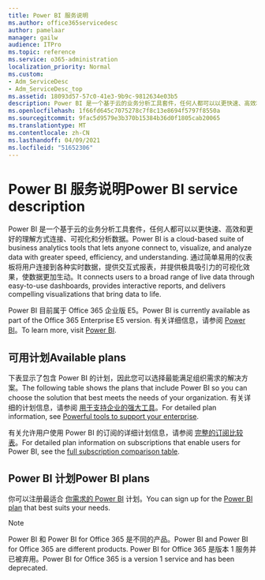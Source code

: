 ```yaml
---
title: Power BI 服务说明
ms.author: office365servicedesc
author: pamelaar
manager: gailw
audience: ITPro
ms.topic: reference
ms.service: o365-administration
localization_priority: Normal
ms.custom:
- Adm_ServiceDesc
- Adm_ServiceDesc_top
ms.assetid: 18093d57-57c0-41e3-9b9c-9812634e03b5
description: Power BI 是一个基于云的业务分析工具套件，任何人都可以以更快速、高效和更好的理解方式连接、可视化和分析数据。 通过简单易用的仪表板将用户连接到各种实时数据，提供交互式报表，并提供极具吸引力的可视化效果，使数据更加生动。
ms.openlocfilehash: 1f66fd645c7075278c7f8c13e8694f5797f8550a
ms.sourcegitcommit: 9fac5d9579e3b370b15384b36d0f1805cab20065
ms.translationtype: MT
ms.contentlocale: zh-CN
ms.lasthandoff: 04/09/2021
ms.locfileid: "51652306"
---
```

# <a name="power-bi-service-description"></a><span data-ttu-id="eadf7-104">Power BI 服务说明</span><span class="sxs-lookup"><span data-stu-id="eadf7-104">Power BI service description</span></span>

<span data-ttu-id="eadf7-105">Power BI 是一个基于云的业务分析工具套件，任何人都可以以更快速、高效和更好的理解方式连接、可视化和分析数据。</span><span class="sxs-lookup"><span data-stu-id="eadf7-105">Power BI is a cloud-based suite of business analytics tools that lets anyone connect to, visualize, and analyze data with greater speed, efficiency, and understanding.</span></span> <span data-ttu-id="eadf7-106">通过简单易用的仪表板将用户连接到各种实时数据，提供交互式报表，并提供极具吸引力的可视化效果，使数据更加生动。</span><span class="sxs-lookup"><span data-stu-id="eadf7-106">It connects users to a broad range of live data through easy-to-use dashboards, provides interactive reports, and delivers compelling visualizations that bring data to life.</span></span>

<span data-ttu-id="eadf7-107">Power BI 目前属于 Office 365 企业版 E5。</span><span class="sxs-lookup"><span data-stu-id="eadf7-107">Power BI is currently available as part of the Office 365 Enterprise E5 version.</span></span> <span data-ttu-id="eadf7-108">有关详细信息，请参阅 [Power BI](https://powerbi.microsoft.com/)。</span><span class="sxs-lookup"><span data-stu-id="eadf7-108">To learn more, visit [Power BI](https://powerbi.microsoft.com/).</span></span>

## <a name="available-plans"></a><span data-ttu-id="eadf7-109">可用计划</span><span class="sxs-lookup"><span data-stu-id="eadf7-109">Available plans</span></span>

<span data-ttu-id="eadf7-110">下表显示了包含 Power BI 的计划，因此您可以选择最能满足组织需求的解决方案。</span><span class="sxs-lookup"><span data-stu-id="eadf7-110">The following table shows the plans that include Power BI so you can choose the solution that best meets the needs of your organization.</span></span> <span data-ttu-id="eadf7-111">有关详细的计划信息，请参阅 [用于支持企业的强大工具](https://www.microsoft.com/microsoft-365/enterprise/compare-office-365-plans)。</span><span class="sxs-lookup"><span data-stu-id="eadf7-111">For detailed plan information, see [Powerful tools to support your enterprise](https://www.microsoft.com/microsoft-365/enterprise/compare-office-365-plans).</span></span>

<span data-ttu-id="eadf7-112">有关允许用户使用 Power BI 的订阅的详细计划信息，请参阅 [完整的订阅比较表](https://go.microsoft.com/fwlink/?linkid=2139145)。</span><span class="sxs-lookup"><span data-stu-id="eadf7-112">For detailed plan information on subscriptions that enable users for Power BI, see the [full subscription comparison table](https://go.microsoft.com/fwlink/?linkid=2139145).</span></span>
 
## <a name="power-bi-plans"></a><span data-ttu-id="eadf7-113">Power BI 计划</span><span class="sxs-lookup"><span data-stu-id="eadf7-113">Power BI plans</span></span>

<span data-ttu-id="eadf7-114">你可以注册最适合 [你需求的 Power BI](https://go.microsoft.com/fwlink/?LinkID=786854) 计划。</span><span class="sxs-lookup"><span data-stu-id="eadf7-114">You can sign up for the [Power BI plan](https://go.microsoft.com/fwlink/?LinkID=786854) that best suits your needs.</span></span> 
  
> [!NOTE]
> <span data-ttu-id="eadf7-115">Power BI 和 Power BI for Office 365 是不同的产品。</span><span class="sxs-lookup"><span data-stu-id="eadf7-115">Power BI and Power BI for Office 365 are different products.</span></span> <span data-ttu-id="eadf7-116">Power BI for Office 365 是版本 1 服务并已被弃用。</span><span class="sxs-lookup"><span data-stu-id="eadf7-116">Power BI for Office 365 is a version 1 service and has been deprecated.</span></span> 
  